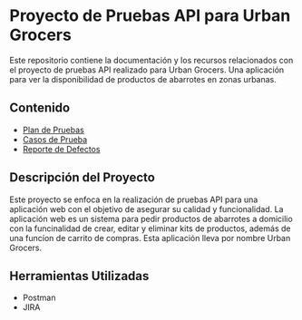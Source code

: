 # Proyecto de Pruebas API para Urban Grocers

Este repositorio contiene la documentación y los recursos relacionados con el proyecto de pruebas API realizado para Urban Grocers. Una aplicación para ver la disponibilidad de productos de abarrotes en zonas urbanas.

## Contenido

- [Plan de Pruebas](PlanDePruebasUG.md)
- [Casos de Prueba](CasosDePrueba.md)
- [Reporte de Defectos](ReporteDeBugs.md)


## Descripción del Proyecto

Este proyecto se enfoca en la realización de pruebas API para una aplicación web con el objetivo de asegurar su calidad y funcionalidad. La aplicación web es un sistema para pedir productos de abarrotes a domicilio con la funcinalidad de crear, editar y eliminar kits de productos, además de una funcíon de carrito de compras. Esta aplicación lleva por nombre Urban Grocers.

## Herramientas Utilizadas

- Postman
- JIRA
